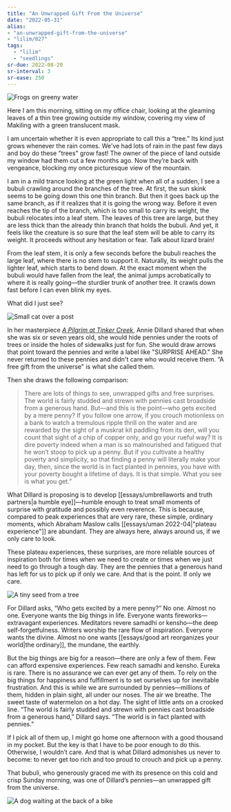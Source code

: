 ```yaml
---
title: "An Unwrapped Gift From the Universe"
date: "2022-05-31"
alias:
- "an-unwrapped-gift-from-the-universe"
- "lilim/027"
tags:
  - "lilim"
  - "seedlings"
sr-due: 2022-08-20
sr-interval: 3
sr-ease: 250
---
```


![Frogs on greeny water](essays/images/frogs-swimming.jpeg)

Here I am this morning, sitting on my office chair, looking at the gleaming leaves of a thin tree growing outside my window, covering my view of Makiling with a green translucent mask.

I am uncertain whether it is even appropriate to call this a “tree.” Its kind just grows whenever the rain comes. We've had lots of rain in the past few days and boy do these "trees" grow fast! The owner of the piece of land outside my window had them cut a few months ago. Now they’re back with vengeance, blocking my once picturesque view of the mountain.

I am in a mild trance looking at the green light when all of a sudden, I see a bubuli crawling around the branches of the tree. At first, the sun skink seems to be going down this one thin branch. But then it goes back up the same branch, as if it realizes that it is going the wrong way. Before it even reaches the tip of the branch, which is too small to carry its weight, the bubuli relocates into a leaf stem. The leaves of this tree are large, but they are less thick than the already thin branch that holds the bubuli. And yet, it feels like the creature is so sure that the leaf stem will be able to carry its weight. It proceeds without any hesitation or fear. Talk about lizard brain!

From the leaf stem, it is only a few seconds before the bubuli reaches the large leaf, where there is no stem to support it. Naturally, its weight pulls the lighter leaf, which starts to bend down. At the exact moment when the bubuli would have fallen from the leaf, the animal jumps acrobatically to where it is really going—the sturdier trunk of another tree. It crawls down fast before I can even blink my eyes.

What did I just see?

![Small cat over a post](essays/images/white-cat-on-post.jpeg)

In her masterpiece [*A Pilgrim at Tinker Creek*](https://www.goodreads.com/book/show/12527.Pilgrim_at_Tinker_Creek), Annie Dillard shared that when she was six or seven years old, she would hide pennies under the roots of trees or inside the holes of sidewalks just for fun. She would draw arrows that point toward the pennies and write a label like "SURPRISE AHEAD." She never returned to these pennies and didn't care who would receive them. “A free gift from the universe" is what she called them.

Then she draws the following comparison:

> There are lots of things to see, unwrapped gifts and free surprises. The world is fairly studded and strewn with pennies cast broadside from a generous hand. But—and this is the point—who gets excited by a mere penny? If you follow one arrow, if you crouch motionless on a bank to watch a tremulous ripple thrill on the water and are rewarded by the sight of a muskrat kit paddling from its den, will you count that sight of a chip of copper only, and go your rueful way? It is dire poverty indeed when a man is so malnourished and fatigued that he won’t stoop to pick up a penny. But if you cultivate a healthy poverty and simplicity, so that finding a penny will literally make your day, then, since the world is in fact planted in pennies, you have with your poverty bought a lifetime of days. It is that simple. What you see is what you get.”

What Dillard is proposing is to develop [[essays/umbrellaworts and truth partners|a humble eye]]—humble enough to treat small moments of surprise with gratitude and possibly even reverence. This is because, compared to peak experiences that are very rare, these simple, ordinary moments, which Abraham Maslow calls [[essays/uman 2022-04|"plateau experience"]] are abundant. They are always here, always around us, if we only care to look.

These plateau experiences, these surprises, are more reliable sources of inspiration both for times when we need to create or times when we just need to go through a tough day. They are the pennies that a generous hand has left for us to pick up if only we care. And that is the point. If only we care.

![A tiny seed from a tree](essays/images/tree-flower.jpeg)

For Dillard asks, “Who gets excited by a mere penny?” No one. Almost no one. Everyone wants the big things in life. Everyone wants fireworks—extravagant experiences. Meditators revere samadhi or kensho—the deep self-forgetfulness. Writers worship the rare flow of inspiration. Everyone wants the divine. Almost no one wants [[essays/good art reorganizes your world|the ordinary]], the mundane, the earthly.

But the big things are big for a reason—there are only a few of them. Few can afford expensive experiences. Few reach samadhi and kensho. Eureka is rare. There is no assurance we can ever get any of them. To rely on the big things for happiness and fulfillment is to set ourselves up for inevitable frustration. And this is while we are surrounded by pennies—millions of them, hidden in plain sight, all under our noses. The air we breathe. The sweet taste of watermelon on a hot day. The sight of little ants on a crooked line. “The world is fairly studded and strewn with pennies cast broadside from a generous hand,” Dillard says. “The world is in fact planted with pennies.”

If I pick all of them up, I might go home one afternoon with a good thousand in my pocket. But the key is that I have to be poor enough to do this. Otherwise, I wouldn’t care. And that is what Dillard admonishes us never to become: to never get too rich and too proud to crouch and pick up a penny.

That bubuli, who generously graced me with its presence on this cold and crisp Sunday morning, was one of Dillard’s pennies—an unwrapped gift from the universe.

![A dog waiting at the back of a bike](essays/images/dog-on-bike-basket.jpeg)
